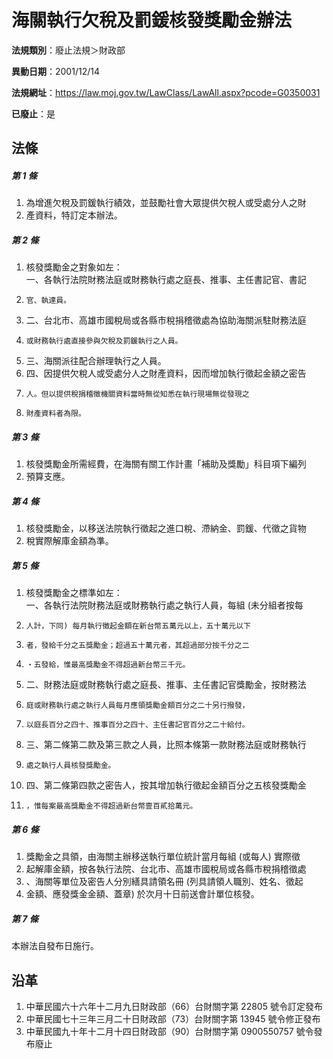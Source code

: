 # 海關執行欠稅及罰鍰核發獎勵金辦法

**法規類別**：廢止法規＞財政部

**異動日期**：2001/12/14  

**法規網址**：https://law.moj.gov.tw/LawClass/LawAll.aspx?pcode=G0350031

**已廢止**：是



## 法條
##### 第 1 條
1. 為增進欠稅及罰鍰執行績效，並鼓勵社會大眾提供欠稅人或受處分人之財
1. 產資料，特訂定本辦法。

##### 第 2 條
1. 核發獎勵金之對象如左：  
一、各執行法院財務法庭或財務執行處之庭長、推事、主任書記官、書記
1.     官、執達員。
1. 二、台北市、高雄市國稅局或各縣市稅捐稽徵處為協助海關派駐財務法庭
1.     或財務執行處直接參與欠稅及罰鍰執行之人員。
1. 三、海關派往配合辦理執行之人員。
1. 四、因提供欠稅人或受處分人之財產資料，因而增加執行徵起金額之密告
1.     人。但以提供稅捐稽徵機關資料當時無從知悉在執行現場無從發現之
1.     財產資料者為限。

##### 第 3 條
1. 核發獎勵金所需經費，在海關有關工作計畫「補助及獎勵」科目項下編列
1. 預算支應。

##### 第 4 條
1. 核發獎勵金，以移送法院執行徵起之進口稅、滯納金、罰鍰、代徵之貨物
1. 稅實際解庫金額為準。

##### 第 5 條
1. 核發獎勵金之標準如左：  
一、各執行法院財務法庭或財務執行處之執行人員，每組 (未分組者按每
1.     人計，下同) 每月執行徵起金額在新台幣五萬元以上，五十萬元以下
1.     者，發給千分之五獎勵金；超過五十萬元者，其超過部分按千分之二
1.     ‧五發給，惟最高獎勵金不得超過新台幣三千元。
1. 二、財務法庭或財務執行處之庭長、推事、主任書記官獎勵金，按財務法
1.     庭或財務執行處之執行人員每月應領獎勵金額百分之二十另行撥發，
1.     以庭長百分之四十、推事百分之四十、主任書記官百分之二十給付。
1. 三、第二條第二款及第三款之人員，比照本條第一款財務法庭或財務執行
1.     處之執行人員核發獎勵金。
1. 四、第二條第四款之密告人，按其增加執行徵起金額百分之五核發獎勵金
1.     ，惟每案最高獎勵金不得超過新台幣壹百貳拾萬元。

##### 第 6 條
1. 獎勵金之具領，由海關主辦移送執行單位統計當月每組 (或每人) 實際徵
1. 起解庫金額，按各執行法院、台北市、高雄市國稅局或各縣市稅捐稽徵處
1. 、海關等單位及密告人分別繕具請領名冊 (列具請領人職別、姓名、徵起
1. 金額、應發獎金金額、蓋章) 於次月十日前送會計單位核發。

##### 第 7 條
本辦法自發布日施行。

## 沿革
1. 中華民國六十六年十二月九日財政部（66）台財關字第 22805  號令訂定發布
1. 中華民國七十三年三月二十日財政部（73）台財關字第 13945  號令修正發布
1. 中華民國九十年十二月十四日財政部（90）台財關字第 0900550757 號令發布廢止
